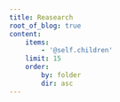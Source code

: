 ```yaml
---
title: Reasearch
root_of_blog: true
content:
    items:
        - '@self.children'
    limit: 15
    order:
        by: folder
        dir: asc
---
```


